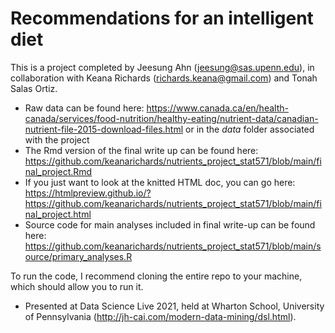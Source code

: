 # Recommendations for an intelligent diet

This is a project completed by Jeesung Ahn (jeesung@sas.upenn.edu), in collaboration with Keana Richards (richards.keana@gmail.com) and Tonah Salas Ortiz.

- Raw data can be found here: https://www.canada.ca/en/health-canada/services/food-nutrition/healthy-eating/nutrient-data/canadian-nutrient-file-2015-download-files.html or in the *data* folder associated with the project
- The Rmd version of the final write up can be found here: https://github.com/keanarichards/nutrients_project_stat571/blob/main/final_project.Rmd
- If you just want to look at the knitted HTML doc, you can go here: https://htmlpreview.github.io/?https://github.com/keanarichards/nutrients_project_stat571/blob/main/final_project.html
- Source code for main analyses included in final write-up can be found here: https://github.com/keanarichards/nutrients_project_stat571/blob/main/source/primary_analyses.R

To run the code, I recommend cloning the entire repo to your machine, which should allow you to run it.

* Presented at Data Science Live 2021, held at Wharton School, University of Pennsylvania (http://jh-cai.com/modern-data-mining/dsl.html). 

 
